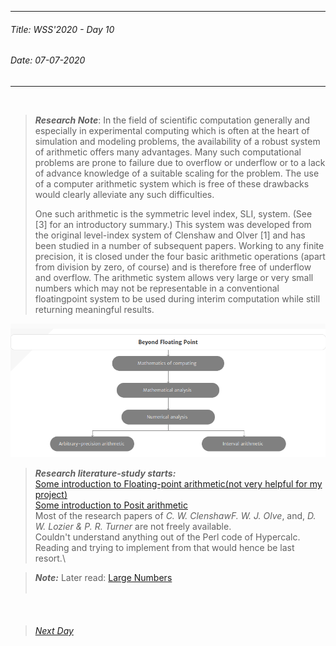 ----------
###### Title: WSS'2020 - Day 10
###### Date: 07-07-2020
----------
&nbsp;


> ***Research Note***: In the field of scientific computation generally and especially in experimental computing which is often at the heart of simulation and modeling problems, 
> the availability of a robust system of arithmetic offers many advantages. Many such computational problems are prone to failure due to overflow or underflow or
> to a lack of advance knowledge of a suitable scaling for the problem. The use of a computer arithmetic system which is free of these drawbacks would clearly 
> alleviate any such difficulties.
>
> One such arithmetic is the symmetric level index, SLI, system. (See [3] for an introductory summary.) This system was developed from the original level-index system
> of Clenshaw and Olver [1] and has been studied in a number of subsequent papers. Working to any finite precision, it is closed under the four basic arithmetic
> operations (apart from division by zero, of course) and is therefore free of underflow and overflow. The arithmetic system allows very large or very small numbers 
> which may not be representable in a conventional floatingpoint system to be used during interim computation while still returning meaningful results.

![A click from Clenshaw and Olver's paper](ss_beyond_floating_point_numbers.png)


>***Research literature-study starts:***\
> [Some introduction to Floating-point arithmetic(not very helpful for my project)](https://docs.oracle.com/cd/E19957-01/806-3568/ncg_goldberg.html#687)\
> [Some introduction to Posit arithmetic](https://web.stanford.edu/class/ee380/Abstracts/170201-slides.pdf)\
> Most of the research papers of *C. W. ClenshawF. W. J. Olve*, and, *D. W. Lozier & P. R. Turner* are not freely available.\
> Couldn't understand anything out of the Perl code of Hypercalc. Reading and trying to implement from that would hence be last resort.\

> ***Note:*** Later read: [Large Numbers](http://www.mrob.com/pub/math/largenum.html)\
&nbsp;

&nbsp;
> ###### [Next Day](Day11.md)
